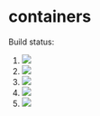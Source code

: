 # containers

Build status:
1. [![](https://github.com/oliviastevens11/containers/workflows/tests-heap/badge.svg)](https://github.com/oliviastevens11/containers/actions?query=workflow%3Atests-Heap)
1. [![](https://github.com/oliviastevens11/containers/workflows/tests-fibonacci/badge.svg)](https://github.com/oliviastevens11/containers/actions?query=workflow%3Atests-fibonacci)
1. [![](https://github.com/oliviastevens11/containers/workflows/tests-range/badge.svg)](https://github.com/oliviastevens11/containers/actions?query=workflow%3Atests-range)
1. [![](https://github.com/oliviastevens11/containers/workflows/tests-BST/badge.svg)](https://github.com/oliviastevens11/containers/actions?query=workflow%3Atests-BST)
1. [![](https://github.com/oliviastevens11/containers/workflows/tests-BinaryTree/badge.svg)](https://github.com/oliviastevens11/containers/actions?query=workflow%3Atests-BinaryTree)
